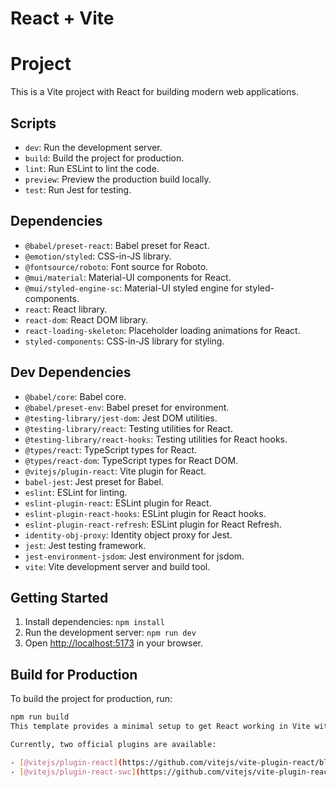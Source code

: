 # React + Vite

# Project

This is a Vite project with React for building modern web applications.

## Scripts

- `dev`: Run the development server.
- `build`: Build the project for production.
- `lint`: Run ESLint to lint the code.
- `preview`: Preview the production build locally.
- `test`: Run Jest for testing.

## Dependencies

- `@babel/preset-react`: Babel preset for React.
- `@emotion/styled`: CSS-in-JS library.
- `@fontsource/roboto`: Font source for Roboto.
- `@mui/material`: Material-UI components for React.
- `@mui/styled-engine-sc`: Material-UI styled engine for styled-components.
- `react`: React library.
- `react-dom`: React DOM library.
- `react-loading-skeleton`: Placeholder loading animations for React.
- `styled-components`: CSS-in-JS library for styling.

## Dev Dependencies

- `@babel/core`: Babel core.
- `@babel/preset-env`: Babel preset for environment.
- `@testing-library/jest-dom`: Jest DOM utilities.
- `@testing-library/react`: Testing utilities for React.
- `@testing-library/react-hooks`: Testing utilities for React hooks.
- `@types/react`: TypeScript types for React.
- `@types/react-dom`: TypeScript types for React DOM.
- `@vitejs/plugin-react`: Vite plugin for React.
- `babel-jest`: Jest preset for Babel.
- `eslint`: ESLint for linting.
- `eslint-plugin-react`: ESLint plugin for React.
- `eslint-plugin-react-hooks`: ESLint plugin for React hooks.
- `eslint-plugin-react-refresh`: ESLint plugin for React Refresh.
- `identity-obj-proxy`: Identity object proxy for Jest.
- `jest`: Jest testing framework.
- `jest-environment-jsdom`: Jest environment for jsdom.
- `vite`: Vite development server and build tool.

## Getting Started

1. Install dependencies: `npm install`
2. Run the development server: `npm run dev`
3. Open [http://localhost:5173](http://localhost:5173) in your browser.

## Build for Production

To build the project for production, run:

```bash
npm run build
This template provides a minimal setup to get React working in Vite with HMR and some ESLint rules.

Currently, two official plugins are available:

- [@vitejs/plugin-react](https://github.com/vitejs/vite-plugin-react/blob/main/packages/plugin-react/README.md) uses [Babel](https://babeljs.io/) for Fast Refresh
- [@vitejs/plugin-react-swc](https://github.com/vitejs/vite-plugin-react-swc) uses [SWC](https://swc.rs/) for Fast Refresh
